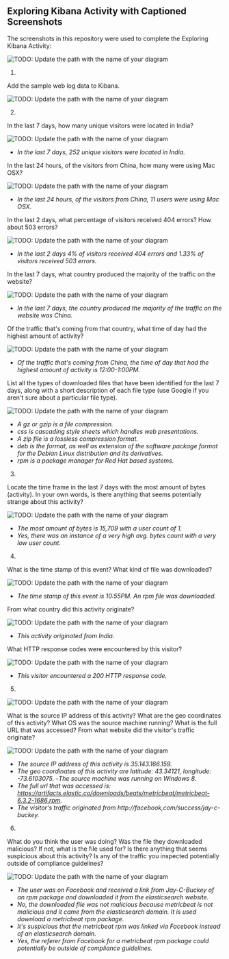 ## Exploring Kibana Activity with Captioned Screenshots

The screenshots in this repository were used to complete the Exploring Kibana Activity:

![TODO: Update the path with the name of your diagram](Images/screenshot_filename.png)


1. 

Add the sample web log data to Kibana.

![TODO: Update the path with the name of your diagram](Images/screenshot_filename.png)


2. 

In the last 7 days, how many unique visitors were located in India?

![TODO: Update the path with the name of your diagram](Images/screenshot_filename.png)

- _In the last 7 days, 252 unique visitors were located in India._


In the last 24 hours, of the visitors from China, how many were using Mac OSX?

![TODO: Update the path with the name of your diagram](Images/screenshot_filename.png)

- _In the last 24 hours, of the visitors from China, 11 users were using Mac OSX._



In the last 2 days, what percentage of visitors received 404 errors? How about 503 errors?

![TODO: Update the path with the name of your diagram](Images/screenshot_filename.png)

- _In the last 2 days 4% of visitors received 404 errors and 1.33% of visitors received 503 errors._



In the last 7 days, what country produced the majority of the traffic on the website?

![TODO: Update the path with the name of your diagram](Images/screenshot_filename.png)

- _In the last 7 days, the country produced the majority of the traffic on the website was China._


Of the traffic that's coming from that country, what time of day had the highest amount of activity?

![TODO: Update the path with the name of your diagram](Images/screenshot_filename.png)

- _Of the traffic that's coming from China, the time of day that had the highest amount of activity is 12:00-1:00PM._


List all the types of downloaded files that have been identified for the last 7 days, along with a short description of each file type (use Google if you aren't sure about a particular file type).

![TODO: Update the path with the name of your diagram](Images/screenshot_filename.png)

- _A gz or gzip is a file compression._
- _css is cascading style sheets which handles web presentations._
- _A zip file is a lossless compression format._
- _deb is the format, as well as extension of the software package format for the Debian Linux distribution and its derivatives._
- _rpm is a package manager for Red Hat based systems._


3.

Locate the time frame in the last 7 days with the most amount of bytes (activity). 
In your own words, is there anything that seems potentially strange about this activity?

![TODO: Update the path with the name of your diagram](Images/screenshot_filename.png)

- _The most amount of bytes is 15,709 with a user count of 1._
- _Yes, there was an instance of a very high avg. bytes count with a very low user count._


4.

What is the time stamp of this event?
What kind of file was downloaded?

![TODO: Update the path with the name of your diagram](Images/screenshot_filename.png)

- _The time stamp of this event is 10:55PM. An rpm file was downloaded._


From what country did this activity originate?

![TODO: Update the path with the name of your diagram](Images/screenshot_filename.png)

- _This activity originated from India._

What HTTP response codes were encountered by this visitor?

![TODO: Update the path with the name of your diagram](Images/screenshot_filename.png)

- _This visitor encountered a 200 HTTP response code._


5.

![TODO: Update the path with the name of your diagram](Images/screenshot_filename.png)

What is the source IP address of this activity?
What are the geo coordinates of this activity?
What OS was the source machine running?
What is the full URL that was accessed?
From what website did the visitor's traffic originate?


![TODO: Update the path with the name of your diagram](Images/screenshot_filename.png)

- _The source IP address of this activity is 35.143.166.159._
- _The geo coordinates of this activity are latitude: 43.34121, longitude: -73.6103075._
-_The source machine was running on Windows 8._
- _The full url that was accessed is: https://artifacts.elastic.co/downloads/beats/metricbeat/metricbeat-6.3.2-1686.rpm._
- _The visitor's traffic originated from http://facebook,com/success/jay-c-buckey._

6.

What do you think the user was doing?
Was the file they downloaded malicious? If not, what is the file used for?
Is there anything that seems suspicious about this activity?
Is any of the traffic you inspected potentially outside of compliance guidelines?

![TODO: Update the path with the name of your diagram](Images/screenshot_filename.png)

- _The user was on Facebook and received a link from Jay-C-Buckey of an rpm package and downloaded it from the elasticsearch website._
- _No, the downloaded file was not malicious because metricbeat is not malicious and it came from the elasticsearch domain. It is used download a metricbeat rpm package._
- _It's suspicious that the metricbeat rpm was linked via Facebook instead of an elasticsearch domain._
- _Yes, the referer from Facebook for a metricbeat rpm package could potentially be outside of compliance guidelines._




